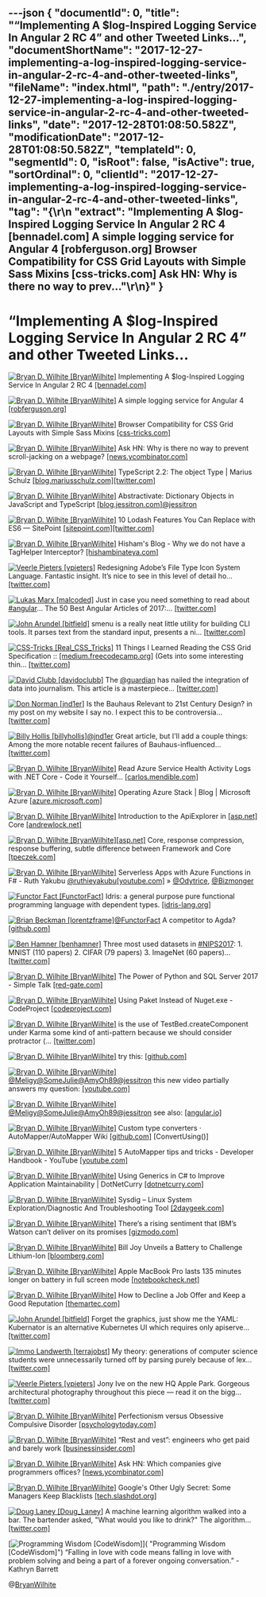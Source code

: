 ---json
{
  "documentId": 0,
  "title": "“Implementing A $log-Inspired Logging Service In Angular 2 RC 4” and other Tweeted Links…",
  "documentShortName": "2017-12-27-implementing-a-log-inspired-logging-service-in-angular-2-rc-4-and-other-tweeted-links",
  "fileName": "index.html",
  "path": "./entry/2017-12-27-implementing-a-log-inspired-logging-service-in-angular-2-rc-4-and-other-tweeted-links",
  "date": "2017-12-28T01:08:50.582Z",
  "modificationDate": "2017-12-28T01:08:50.582Z",
  "templateId": 0,
  "segmentId": 0,
  "isRoot": false,
  "isActive": true,
  "sortOrdinal": 0,
  "clientId": "2017-12-27-implementing-a-log-inspired-logging-service-in-angular-2-rc-4-and-other-tweeted-links",
  "tag": "{\r\n  \"extract\": \"Implementing A $log-Inspired Logging Service In Angular 2 RC 4 [bennadel.com] A simple logging service for Angular 4 [robferguson.org] Browser Compatibility for CSS Grid Layouts with Simple Sass Mixins [css-tricks.com] Ask HN: Why is there no way to prev...\"\r\n}"
}
---

# “Implementing A $log-Inspired Logging Service In Angular 2 RC 4” and other Tweeted Links…

[<img alt="Bryan D. Wilhite [BryanWilhite]" src="https://songhay.blob.core.windows.net/shared-social-twitter/BryanWilhite.jpeg">](http://t.co/UNdqV0Z1zz "Bryan D. Wilhite [BryanWilhite]") Implementing A $log-Inspired Logging Service In Angular 2 RC 4 [[bennadel.com]](https://www.bennadel.com/blog/3129-implementing-a-log-inspired-logging-service-in-angular-2-rc-4.htm)

[<img alt="Bryan D. Wilhite [BryanWilhite]" src="https://songhay.blob.core.windows.net/shared-social-twitter/BryanWilhite.jpeg">](http://t.co/UNdqV0Z1zz "Bryan D. Wilhite [BryanWilhite]") A simple logging service for Angular 4 [[robferguson.org]](https://robferguson.org/blog/2017/09/09/a-simple-logging-service-for-angular-4/)

[<img alt="Bryan D. Wilhite [BryanWilhite]" src="https://songhay.blob.core.windows.net/shared-social-twitter/BryanWilhite.jpeg">](http://t.co/UNdqV0Z1zz "Bryan D. Wilhite [BryanWilhite]") Browser Compatibility for CSS Grid Layouts with Simple Sass Mixins [[css-tricks.com]](https://css-tricks.com/browser-compatibility-css-grid-layouts-simple-sass-mixins/)

[<img alt="Bryan D. Wilhite [BryanWilhite]" src="https://songhay.blob.core.windows.net/shared-social-twitter/BryanWilhite.jpeg">](http://t.co/UNdqV0Z1zz "Bryan D. Wilhite [BryanWilhite]") Ask HN: Why is there no way to prevent scroll-jacking on a webpage? [[news.ycombinator.com]](https://news.ycombinator.com/item?id=14941789)

[<img alt="Bryan D. Wilhite [BryanWilhite]" src="https://songhay.blob.core.windows.net/shared-social-twitter/BryanWilhite.jpeg">](http://t.co/UNdqV0Z1zz "Bryan D. Wilhite [BryanWilhite]") TypeScript 2.2: The object Type | Marius Schulz [[blog.mariusschulz.com]](https://blog.mariusschulz.com/2017/02/24/typescript-2-2-the-object-type)[[twitter.com]](https://twitter.com/BryanWilhite/status/938212583902994432/photo/1)

[<img alt="Bryan D. Wilhite [BryanWilhite]" src="https://songhay.blob.core.windows.net/shared-social-twitter/BryanWilhite.jpeg">](http://t.co/UNdqV0Z1zz "Bryan D. Wilhite [BryanWilhite]") Abstractivate: Dictionary Objects in JavaScript and TypeScript [[blog.jessitron.com]](http://blog.jessitron.com/2017/07/dictionary-objects-in-javascript-and.html)[@jessitron](http://twitter.com/jessitron)

[<img alt="Bryan D. Wilhite [BryanWilhite]" src="https://songhay.blob.core.windows.net/shared-social-twitter/BryanWilhite.jpeg">](http://t.co/UNdqV0Z1zz "Bryan D. Wilhite [BryanWilhite]") 10 Lodash Features You Can Replace with ES6 — SitePoint [[sitepoint.com]](https://www.sitepoint.com/lodash-features-replace-es6/)[[twitter.com]](https://twitter.com/BryanWilhite/status/938206620496121857/photo/1)

[<img alt="Bryan D. Wilhite [BryanWilhite]" src="https://songhay.blob.core.windows.net/shared-social-twitter/BryanWilhite.jpeg">](http://t.co/UNdqV0Z1zz "Bryan D. Wilhite [BryanWilhite]") Hisham's Blog - Why we do not have a TagHelper Interceptor? [[hishambinateya.com]](http://www.hishambinateya.com/why-we-do-not-have-a-taghelper-interceptor)

[<img alt="Veerle Pieters [vpieters]" src="https://songhay.blob.core.windows.net/shared-social-twitter/vpieters.png">](http://t.co/A4ZEwCEPEs "Veerle Pieters [vpieters]") Redesigning Adobe’s File Type Icon System Language. Fantastic insight. It’s nice to see in this level of detail ho… [[twitter.com]](https://twitter.com/i/web/status/946009344231043072)

[<img alt="Lukas Marx [malcoded]" src="https://songhay.blob.core.windows.net/shared-social-twitter/malcoded.jpg">](https://t.co/TXxGbe42Jg "Lukas Marx [malcoded]") Just in case you need something to read about [#angular](http://twitter.com/search?q=%23angular)... The 50 Best Angular Articles of 2017:… [[twitter.com]](https://twitter.com/i/web/status/945293304937271296)

[<img alt="John Arundel [bitfield]" src="https://songhay.blob.core.windows.net/shared-social-twitter/bitfield.jpeg">](https://t.co/OfjPk1VNvq "John Arundel [bitfield]") smenu is a really neat little utility for building CLI tools. It parses text from the standard input, presents a ni… [[twitter.com]](https://twitter.com/i/web/status/943961032539672577)

[<img alt="CSS-Tricks [Real_CSS_Tricks]" src="https://songhay.blob.core.windows.net/shared-social-twitter/Real_CSS_Tricks.jpeg">](http://t.co/MPUasUSEx1 "CSS-Tricks [Real_CSS_Tricks]") 11 Things I Learned Reading the CSS Grid Specification :: [[medium.freecodecamp.org]](https://medium.freecodecamp.org/11-things-i-learned-reading-the-css-grid-specification-fb3983aa5e0) (Gets into some interesting thin… [[twitter.com]](https://twitter.com/i/web/status/944975979755327489)

[<img alt="David Clubb [davidoclubb]" src="https://songhay.blob.core.windows.net/shared-social-twitter/davidoclubb.png">](https://t.co/MfeagUATtm "David Clubb [davidoclubb]") The [@guardian](http://twitter.com/guardian) has nailed the integration of data into journalism. This article is a masterpiece… [[twitter.com]](https://twitter.com/i/web/status/943808960016117766)

[<img alt="Don Norman [jnd1er]" src="https://songhay.blob.core.windows.net/shared-social-twitter/jnd1er.jpeg">](http://t.co/R0tytnOB3r "Don Norman [jnd1er]") Is the Bauhaus Relevant to 21st Century Design? in my post on my website I say no. I expect this to be controversia… [[twitter.com]](https://twitter.com/i/web/status/945380064660566017)

[<img alt="Billy Hollis [billyhollis]" src="https://songhay.blob.core.windows.net/shared-social-twitter/billyhollis.jpg">](https://t.co/LvJEYRzwk5 "Billy Hollis [billyhollis]")[@jnd1er](http://twitter.com/jnd1er) Great article, but I'll add a couple things: Among the more notable recent failures of Bauhaus-influenced… [[twitter.com]](https://twitter.com/i/web/status/945796139747438592)

[<img alt="Bryan D. Wilhite [BryanWilhite]" src="https://songhay.blob.core.windows.net/shared-social-twitter/BryanWilhite.jpeg">](http://t.co/UNdqV0Z1zz "Bryan D. Wilhite [BryanWilhite]") Read Azure Service Health Activity Logs with .NET Core - Code it Yourself... [[carlos.mendible.com]](https://carlos.mendible.com/2017/08/04/read-azure-service-health-activity-logs-with-net-core/)

[<img alt="Bryan D. Wilhite [BryanWilhite]" src="https://songhay.blob.core.windows.net/shared-social-twitter/BryanWilhite.jpeg">](http://t.co/UNdqV0Z1zz "Bryan D. Wilhite [BryanWilhite]") Operating Azure Stack | Blog | Microsoft Azure [[azure.microsoft.com]](https://azure.microsoft.com/en-us/blog/operating-azure-stack/)

[<img alt="Bryan D. Wilhite [BryanWilhite]" src="https://songhay.blob.core.windows.net/shared-social-twitter/BryanWilhite.jpeg">](http://t.co/UNdqV0Z1zz "Bryan D. Wilhite [BryanWilhite]") Introduction to the ApiExplorer in [[asp.net]](http://ASP.NET) Core [[andrewlock.net]](https://andrewlock.net/introduction-to-the-apiexplorer-in-asp-net-core/)

[<img alt="Bryan D. Wilhite [BryanWilhite]" src="https://songhay.blob.core.windows.net/shared-social-twitter/BryanWilhite.jpeg">](http://t.co/UNdqV0Z1zz "Bryan D. Wilhite [BryanWilhite]")[[asp.net]](http://ASP.NET) Core, response compression, response buffering, subtle difference between Framework and Core [[tpeczek.com]](https://www.tpeczek.com/2017/08/aspnet-core-response-compression.html)

[<img alt="Bryan D. Wilhite [BryanWilhite]" src="https://songhay.blob.core.windows.net/shared-social-twitter/BryanWilhite.jpeg">](http://t.co/UNdqV0Z1zz "Bryan D. Wilhite [BryanWilhite]") Serverless Apps with Azure Functions in F# - Ruth Yakubu [@ruthieyakubu](http://twitter.com/ruthieyakubu)[[youtube.com]](https://www.youtube.com/watch?v=enp9pYN9tgQ) » [@Odytrice](http://twitter.com/Odytrice), [@Bizmonger](http://twitter.com/Bizmonger)

[<img alt="Functor Fact [FunctorFact]" src="https://songhay.blob.core.windows.net/shared-social-twitter/FunctorFact.jpg">](https://t.co/dAu8sXjnVG "Functor Fact [FunctorFact]") Idris: a general purpose pure functional programming language with dependent types. [[idris-lang.org]](http://www.idris-lang.org/)

[<img alt="Brian Beckman [lorentzframe]" src="https://songhay.blob.core.windows.net/shared-social-twitter/lorentzframe.jpg">](http://t.co/aC5mXb9iZQ "Brian Beckman [lorentzframe]")[@FunctorFact](http://twitter.com/FunctorFact) A competitor to Agda? [[github.com]](https://github.com/agda/agda)

[<img alt="Ben Hamner [benhamner]" src="https://songhay.blob.core.windows.net/shared-social-twitter/benhamner.png">](https://t.co/5vxFtiKgHv "Ben Hamner [benhamner]") Three most used datasets in [#NIPS2017](http://twitter.com/search?q=%23NIPS2017): 1. MNIST (110 papers) 2. CIFAR (79 papers) 3. ImageNet (60 papers)… [[twitter.com]](https://twitter.com/i/web/status/938123380074610688)

[<img alt="Bryan D. Wilhite [BryanWilhite]" src="https://songhay.blob.core.windows.net/shared-social-twitter/BryanWilhite.jpeg">](http://t.co/UNdqV0Z1zz "Bryan D. Wilhite [BryanWilhite]") The Power of Python and SQL Server 2017 - Simple Talk [[red-gate.com]](https://www.red-gate.com/simple-talk/sql/sql-development/power-python-sql-server-2017/)

[<img alt="Bryan D. Wilhite [BryanWilhite]" src="https://songhay.blob.core.windows.net/shared-social-twitter/BryanWilhite.jpeg">](http://t.co/UNdqV0Z1zz "Bryan D. Wilhite [BryanWilhite]") Using Paket Instead of Nuget.exe - CodeProject [[codeproject.com]](https://www.codeproject.com/Articles/1200235/Using-Paket-Instead-of-Nuget-exe)

[<img alt="Bryan D. Wilhite [BryanWilhite]" src="https://songhay.blob.core.windows.net/shared-social-twitter/BryanWilhite.jpeg">](http://t.co/UNdqV0Z1zz "Bryan D. Wilhite [BryanWilhite]") is the use of TestBed.createComponent under Karma some kind of anti-pattern because we should consider protractor (… [[twitter.com]](https://twitter.com/i/web/status/933446023254482944)

[<img alt="Bryan D. Wilhite [BryanWilhite]" src="https://songhay.blob.core.windows.net/shared-social-twitter/BryanWilhite.jpeg">](http://t.co/UNdqV0Z1zz "Bryan D. Wilhite [BryanWilhite]") try this: [[github.com]](https://github.com/better-js-logging/angular-logger2)

[<img alt="Bryan D. Wilhite [BryanWilhite]" src="https://songhay.blob.core.windows.net/shared-social-twitter/BryanWilhite.jpeg">](http://t.co/UNdqV0Z1zz "Bryan D. Wilhite [BryanWilhite]")[@Meligy](http://twitter.com/Meligy)[@SomeJulie](http://twitter.com/SomeJulie)[@AmyOh89](http://twitter.com/AmyOh89)[@jessitron](http://twitter.com/jessitron) this new video partially answers my question: [[youtube.com]](https://www.youtube.com/watch?v=BumgayeUC08)

[<img alt="Bryan D. Wilhite [BryanWilhite]" src="https://songhay.blob.core.windows.net/shared-social-twitter/BryanWilhite.jpeg">](http://t.co/UNdqV0Z1zz "Bryan D. Wilhite [BryanWilhite]")[@Meligy](http://twitter.com/Meligy)[@SomeJulie](http://twitter.com/SomeJulie)[@AmyOh89](http://twitter.com/AmyOh89)[@jessitron](http://twitter.com/jessitron) see also: [[angular.io]](https://angular.io/guide/testing#componentfixture-debugelement-and-querybycss)

[<img alt="Bryan D. Wilhite [BryanWilhite]" src="https://songhay.blob.core.windows.net/shared-social-twitter/BryanWilhite.jpeg">](http://t.co/UNdqV0Z1zz "Bryan D. Wilhite [BryanWilhite]") Custom type converters · AutoMapper/AutoMapper Wiki [[github.com]](https://github.com/AutoMapper/AutoMapper/wiki/Custom-type-converters) [ConvertUsing()]

[<img alt="Bryan D. Wilhite [BryanWilhite]" src="https://songhay.blob.core.windows.net/shared-social-twitter/BryanWilhite.jpeg">](http://t.co/UNdqV0Z1zz "Bryan D. Wilhite [BryanWilhite]") 5 AutoMapper tips and tricks - Developer Handbook - YouTube [[youtube.com]](https://www.youtube.com/watch?v=JVc5udgEaLY)

[<img alt="Bryan D. Wilhite [BryanWilhite]" src="https://songhay.blob.core.windows.net/shared-social-twitter/BryanWilhite.jpeg">](http://t.co/UNdqV0Z1zz "Bryan D. Wilhite [BryanWilhite]") Using Generics in C# to Improve Application Maintainability | DotNetCurry [[dotnetcurry.com]](http://www.dotnetcurry.com/patterns-practices/1381/using-generics-csharp-maintainability)

[<img alt="Bryan D. Wilhite [BryanWilhite]" src="https://songhay.blob.core.windows.net/shared-social-twitter/BryanWilhite.jpeg">](http://t.co/UNdqV0Z1zz "Bryan D. Wilhite [BryanWilhite]") Sysdig – Linux System Exploration/Diagnostic And Troubleshooting Tool [[2daygeek.com]](http://www.2daygeek.com/sysdig-linux-system-diagnostic-monitor-troubleshoot-tool/)

[<img alt="Bryan D. Wilhite [BryanWilhite]" src="https://songhay.blob.core.windows.net/shared-social-twitter/BryanWilhite.jpeg">](http://t.co/UNdqV0Z1zz "Bryan D. Wilhite [BryanWilhite]") There’s a rising sentiment that IBM’s Watson can’t deliver on its promises [[gizmodo.com]](http://gizmodo.com/why-everyone-is-hating-on-watson-including-the-people-w-1797510888)

[<img alt="Bryan D. Wilhite [BryanWilhite]" src="https://songhay.blob.core.windows.net/shared-social-twitter/BryanWilhite.jpeg">](http://t.co/UNdqV0Z1zz "Bryan D. Wilhite [BryanWilhite]") Bill Joy Unveils a Battery to Challenge Lithium-Ion [[bloomberg.com]](https://www.bloomberg.com/news/articles/2017-08-03/tech-guru-bill-joy-unveils-a-battery-to-challenge-lithium-ion)

[<img alt="Bryan D. Wilhite [BryanWilhite]" src="https://songhay.blob.core.windows.net/shared-social-twitter/BryanWilhite.jpeg">](http://t.co/UNdqV0Z1zz "Bryan D. Wilhite [BryanWilhite]") Apple MacBook Pro lasts 135 minutes longer on battery in full screen mode [[notebookcheck.net]](http://www.notebookcheck.net/Apple-MacBook-Pro-lasts-135-minutes-longer-on-battery-in-full-screen-mode.239966.0.html)

[<img alt="Bryan D. Wilhite [BryanWilhite]" src="https://songhay.blob.core.windows.net/shared-social-twitter/BryanWilhite.jpeg">](http://t.co/UNdqV0Z1zz "Bryan D. Wilhite [BryanWilhite]") How to Decline a Job Offer and Keep a Good Reputation [[themartec.com]](https://www.themartec.com/insidelook/guide-how-to-decline-a-job-offer)

[<img alt="John Arundel [bitfield]" src="https://songhay.blob.core.windows.net/shared-social-twitter/bitfield.jpeg">](https://t.co/OfjPk1VNvq "John Arundel [bitfield]") Forget the graphics, just show me the YAML: Kubernator is an alternative Kubernetes UI which requires only apiserve… [[twitter.com]](https://twitter.com/i/web/status/945981851608535040)

[<img alt="Immo Landwerth [terrajobst]" src="https://songhay.blob.core.windows.net/shared-social-twitter/terrajobst.jpg">](https://t.co/pfw9pKc4sL "Immo Landwerth [terrajobst]") My theory: generations of computer science students were unnecessarily turned off by parsing purely because of lex… [[twitter.com]](https://twitter.com/i/web/status/942819713217728512)

[<img alt="Veerle Pieters [vpieters]" src="https://songhay.blob.core.windows.net/shared-social-twitter/vpieters.png">](http://t.co/A4ZEwCEPEs "Veerle Pieters [vpieters]") Jony Ive on the new HQ Apple Park. Gorgeous architectural photography throughout this piece — read it on the bigg… [[twitter.com]](https://twitter.com/i/web/status/943472947834040320)

[<img alt="Bryan D. Wilhite [BryanWilhite]" src="https://songhay.blob.core.windows.net/shared-social-twitter/BryanWilhite.jpeg">](http://t.co/UNdqV0Z1zz "Bryan D. Wilhite [BryanWilhite]") Perfectionism versus Obsessive Compulsive Disorder [[psychologytoday.com]](https://www.psychologytoday.com/blog/the-truisms-wellness/201612/perfectionism-vs-obsessive-compulsive-disorder)

[<img alt="Bryan D. Wilhite [BryanWilhite]" src="https://songhay.blob.core.windows.net/shared-social-twitter/BryanWilhite.jpeg">](http://t.co/UNdqV0Z1zz "Bryan D. Wilhite [BryanWilhite]") “Rest and vest”: engineers who get paid and barely work [[businessinsider.com]](http://www.businessinsider.com/rest-and-vest-millionaire-engineers-who-barely-work-silicon-valley-2017-7)

[<img alt="Bryan D. Wilhite [BryanWilhite]" src="https://songhay.blob.core.windows.net/shared-social-twitter/BryanWilhite.jpeg">](http://t.co/UNdqV0Z1zz "Bryan D. Wilhite [BryanWilhite]") Ask HN: Which companies give programmers offices? [[news.ycombinator.com]](https://news.ycombinator.com/item?id=14979718)

[<img alt="Bryan D. Wilhite [BryanWilhite]" src="https://songhay.blob.core.windows.net/shared-social-twitter/BryanWilhite.jpeg">](http://t.co/UNdqV0Z1zz "Bryan D. Wilhite [BryanWilhite]") Google's Other Ugly Secret: Some Managers Keep Blacklists [[tech.slashdot.org]](https://tech.slashdot.org/story/17/08/08/1336210/googles-other-ugly-secret-some-managers-keep-blacklists?utm_source=feedly1.0mainlinkanon&utm_medium=feed)

[<img alt="Doug Laney [Doug_Laney]" src="https://songhay.blob.core.windows.net/shared-social-twitter/Doug_Laney.jpg">](https://t.co/YjE9LTDI8m "Doug Laney [Doug_Laney]") A machine learning algorithm walked into a bar. The bartender asked, "What would you like to drink?" The algorithm… [[twitter.com]](https://twitter.com/i/web/status/943180448062111744)

[<img alt="Programming Wisdom [CodeWisdom]" src="https://songhay.blob.core.windows.net/shared-social-twitter/CodeWisdom.jpg">]( "Programming Wisdom [CodeWisdom]") “Falling in love with code means falling in love with problem solving and being a part of a forever ongoing conversation.” - Kathryn Barrett

@[BryanWilhite](https://twitter.com/BryanWilhite)
